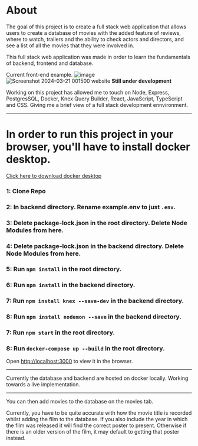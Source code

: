 # About
The goal of this project is to create a full stack web application that allows users to create a database of movies with the added feature of reviews, where to watch, trailers and the ability to check actors and directors, and see a list of all the movies that they were involved in.

This full stack web application was made in order to learn the fundamentals of backend, frontend and database.

Current front-end example. 
![image](https://github.com/BrendanMcGaw/movie_database/assets/46087405/339925c8-fe39-49d2-93ac-f96eb93fa644)
![Screenshot 2024-03-21 001500 website](https://github.com/BrendanMcGaw/movie_database/assets/46087405/4b61b3ef-32d4-45a1-aa74-15ca769b0537)
**Still under development**

Working on this project has allowed me to touch on Node, Express, PostgresSQL, Docker, Knex Query Builder, React, JavaScript, TypeScript and CSS. 
Giving me a brief view of a full stack development ennvironment.

------------------------------------------------------------------------------------------------------------------------------------------------------------------------------

# In order to run this project in your browser, you'll have to install docker desktop.
[Click here to download docker desktop](https://desktop.docker.com/win/main/amd64/Docker%20Desktop%20Installer.exe?utm_source=docker&utm_medium=webreferral&utm_campaign=dd-smartbutton&utm_location=module&_gl=1*1y021gy*_ga*MTU1Njk4MjY5LjE3MTAxNjA4NDY.*_ga_XJWPQMJYHQ*MTcxMzI2NTczNC4zLjEuMTcxMzI2NTczNS41OS4wLjA)


### 1: Clone Repo 
### 2: In backend directory. Rename example.env to just `.env`.
### 3: Delete package-lock.json in the root directory. Delete Node Modules from here.
### 4: Delete package-lock.json in the backend directory. Delete Node Modules from here.
### 5: Run `npm install` in the root directory.
### 6: Run `npm install` in the backend directory.
### 7: Run `npm install knex --save-dev` in the backend directory.
### 8: Run `npm install nodemon --save` in the backend directory.
### 7: Run `npm start` in the root directory.
### 8: Run `docker-compose up --build` in the root directory.

Open [http://localhost:3000](http://localhost:3000) to view it in the browser.

------------------------------------------------------------------------------------------------------------------------------------------------------------------------------

Currently the database and backend are hosted on docker locally.
Working towards a live implementation.

------------------------------------------------------------------------------------------------------------------------------------------------------------------------------

You can then add movies to the database on the movies tab.

Currently, you have to be quite accurate with how the movie title is recorded whilst adding the film to the database.
If you also include the year in which the film was released it will find the correct poster to present. Otherwise if there is an older version of the film, it may default to getting that poster instead.


